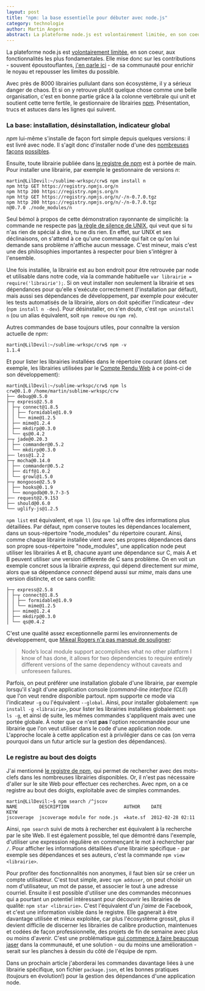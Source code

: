 ```yaml
---
layout: post
title: "npm: la base essentielle pour débuter avec node.js"
category: technologie
author: Martin Angers
abstract: La plateforme node.js est volontairement limitée, en son coeur, aux fonctionnalités les plus fondamentales. Elle mise donc sur les contributions de sa communauté pour enrichir le noyau et repousser les limites du possible. Avec près de 8000 librairies à ce jour, il y a sérieux danger de chaos. Et si on y retrouve plutôt quelque chose comme une belle organisation, c'est en bonne partie grâce au gestionnaire de librairies npm. 
---
```


La plateforme node.js est [volontairement limitée][userland], en son coeur, aux fonctionnalités les plus fondamentales. Elle mise donc sur les contributions - souvent époustouflantes, [j'en parle ici][billetnode] - de sa communauté pour enrichir le noyau et repousser les limites du possible.

Avec près de 8000 librairies pullulant dans son écosystème, il y a sérieux danger de chaos. Et si on y retrouve plutôt quelque chose comme une belle organisation, c'est en bonne partie grâce à la colonne vertébrale qui unit et soutient cette terre fertile, le gestionnaire de librairies [npm][]. Présentation, trucs et astuces dans les lignes qui suivent.

### La base: installation, désinstallation, indicateur global

*npm* lui-même s'installe de façon fort simple depuis quelques versions: il est livré avec node. Il s'agit donc d'installer node d'une des [nombreuses][installnode] [façons][nvm] [possibles][n].

Ensuite, toute librairie publiée dans [le registre de npm][registry] est à portée de main. Pour installer une librairie, par exemple le gestionnaire de versions *n*:

    martin@LilDevil:~/sublime-wrkspc/crw$ npm install n
	npm http GET https://registry.npmjs.org/n
	npm http 200 https://registry.npmjs.org/n
	npm http GET https://registry.npmjs.org/n/-/n-0.7.0.tgz
	npm http 200 https://registry.npmjs.org/n/-/n-0.7.0.tgz
	n@0.7.0 ./node_modules/n

Seul bémol à propos de cette démonstration rayonnante de simplicité: la commande ne respecte pas [la règle de silence de UNIX][unixrules], qui veut que si tu n'as rien de spécial à dire, tu ne dis rien. En effet, sur UNIX et ses déclinaisons, on s'attend à ce qu'une commande qui fait ce qu'on lui demande sans problème n'affiche aucun message. C'est mineur, mais c'est une des philosophies importantes à respecter pour bien s'intégrer à l'ensemble.

Une fois installée, la librairie est au bon endroit pour être retrouvée par node et utilisable dans notre code, via la commande habituelle `var librairie = require('librairie');`. Si on veut installer non seulement la librairie et ses dépendances pour qu'elle s'exécute correctement (l'installation par défaut), mais aussi ses dépendances de développement, par exemple pour exécuter les tests automatisés de la librairie, alors on doit spécifier l'indicateur -dev (`npm install n -dev`). Pour désinstaller, on s'en doute, c'est `npm uninstall n` (ou un alias équivalent, soit `npm remove` ou `npm rm`).

Autres commandes de base toujours utiles, pour connaître la version actuelle de npm:

    martin@LilDevil:~/sublime-wrkspc/crw$ npm -v
    1.1.4

Et pour lister les librairies installées dans le répertoire courant (dans cet exemple, les librairies utilisées par le [Compte Rendu Web][crw] à ce point-ci de son développement):

    martin@LilDevil:~/sublime-wrkspc/crw$ npm ls
	crw@0.1.0 /home/martin/sublime-wrkspc/crw
	├── debug@0.5.0 
	├─┬ express@2.5.8 
	│ ├─┬ connect@1.8.5 
	│ │ ├── formidable@1.0.9 
	│ │ └── mime@1.2.5 
	│ ├── mime@1.2.4 
	│ ├── mkdirp@0.3.0 
	│ └── qs@0.4.2 
	├─┬ jade@0.20.3 
	│ ├── commander@0.5.2 
	│ └── mkdirp@0.3.0 
	├── less@1.2.2 
	├─┬ mocha@0.14.0 
	│ ├── commander@0.5.2 
	│ ├── diff@1.0.2 
	│ └── growl@1.5.0 
	├─┬ mongoose@2.5.9 
	│ ├── hooks@0.1.9 
	│ └── mongodb@0.9.7-3-5 
	├── request@2.9.153 
	├── should@0.6.0 
	└── uglify-js@1.2.5 

`npm list` est équivalent, et `npm ll` (ou `npm la`) offre des informations plus détaillées. Par défaut, npm conserve toutes les dépendances localement, dans un sous-répertoire "node_modules" du répertoire courant. Ainsi, comme chaque librairie installée vient avec ses propres dépendances dans son propre sous-répertoire "node_modules", une application node peut utiliser les librairies A et B, chacune ayant une dépendance sur C, mais A et B peuvent utiliser une version différente de C sans problème. On en voit un exemple concret sous la librairie *express*, qui dépend directement sur *mime*, alors que sa dépendance *connect* dépend aussi sur *mime*, mais dans une version distincte, et ce sans conflit:

    ├─┬ express@2.5.8 
	│ ├─┬ connect@1.8.5 
	│ │ ├── formidable@1.0.9 
	│ │ └── mime@1.2.5 
	│ ├── mime@1.2.4 
	│ ├── mkdirp@0.3.0 
	│ └── qs@0.4.2 

C'est une qualité assez exceptionnelle parmi les environnements de développement, que [Mikeal Rogers n'a pas manqué de souligner][mikeal]:

> Node’s local module support accomplishes what no other platform I know of has done, it allows for two dependencies to require entirely different versions of the same dependency without caveats and unforeseen failures.

Parfois, on peut préférer une installation globale d'une librairie, par exemple lorsqu'il s'agit d'une application console (*command-line interface (CLI)*) que l'on veut rendre disponible partout. npm supporte ce mode via l'indicateur `-g` ou l'équivalent `--global`. Ainsi, pour installer globalement: `npm install -g <librairie>`, pour lister les librairies installées globalement: `npm ls -g`, et ainsi de suite, les mêmes commandes s'appliquent mais avec une portée globale. À noter que ce n'est **pas** l'option recommandée pour une librairie que l'on veut utiliser dans le code d'une application node. L'approche locale à cette application est à privilégier dans ce cas (on verra pourquoi dans un futur article sur la gestion des dépendances).

### Le registre au bout des doigts

J'ai mentionné [le registre de npm][registry], qui permet de rechercher avec des mots-clefs dans les nombreuses librairies disponibles. Or, il n'est pas nécessaire d'aller sur le site Web pour effectuer ces recherches. Avec npm, on a ce registre au bout des doigts, exploitable avec de simples commandes.

    martin@LilDevil:~$ npm search /^jscov
	NAME        DESCRIPTION                    AUTHOR    DATE              KEYW
	jscoverage  jscoverage module for node.js  =kate.sf  2012-02-28 02:11

Ainsi, `npm search` suivi de mots à rechercher est équivalent à la recherche par le site Web. Il est également possible, tel que démontré dans l'exemple, d'utiliser une expression régulière en commençant le mot à rechercher par `/`. Pour afficher les informations détaillées d'une librairie spécifique - par exemple ses dépendances et ses auteurs, c'est la commande `npm view <librairie>`.

Pour profiter des fonctionnalités non anonymes, il faut bien sûr se créer un compte utilisateur. C'est tout simple, avec `npm adduser`, on peut choisir un nom d'utilisateur, un mot de passe, et associer le tout à une adresse courriel. Ensuite il est possible d'utiliser une des commandes méconnues qui a pourtant un potentiel intéressant pour découvrir les librairies de qualité: `npm star <librairie>`. C'est l'équivalent d'un *j'aime* de Facebook, et c'est une information visible dans le registre. Elle gagnerait à être davantage utilisée et mieux exploitée, car plus l'écosystème grossit, plus il devient difficile de discerner les librairies de calibre production, maintenues et codées de façon professionnelle, des projets de fin de semaine avec plus ou moins d'avenir. C'est une problématique [qui commence à faire beaucoup jaser][trouble] dans la communauté, et une solution - ou du moins une amélioration - serait sur les planches à dessin du côté de l'équipe de npm.

Dans un prochain article j'aborderai les commandes davantage liées à une librairie spécifique, son fichier `package.json`, et les bonnes pratiques (toujours en évolution!) pour la gestion des dépendances d'une application node.

[userland]: https://github.com/joyent/node/wiki/node-core-vs-userland
[billetnode]: http://hypermegatop.github.com/2012/02/propulse-par-nodejs.html
[npm]: http://npmjs.org/
[installnode]: https://github.com/joyent/node/wiki/Installation
[nvm]: https://github.com/creationix/nvm
[n]: https://github.com/visionmedia/n
[registry]: http://search.npmjs.org/
[crw]: http://www.compterenduweb.com/
[mikeal]: http://www.mikealrogers.com/posts/nodemodules-in-git.html
[unixrules]: http://www.faqs.org/docs/artu/ch01s06.html
[privateregistry]: http://npmjs.org/doc/registry.html
[trouble]: http://mikkel.hoegh.org/blog/2011/12/20/trouble-in-node-dot-js-paradise-the-mess-that-is-npm/
